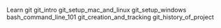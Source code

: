 Learn git
git_intro 
git_setup_mac_and_linux 
git_setup_windows 
bash_command_line_101 
git_creation_and_tracking 
git_history_of_project

